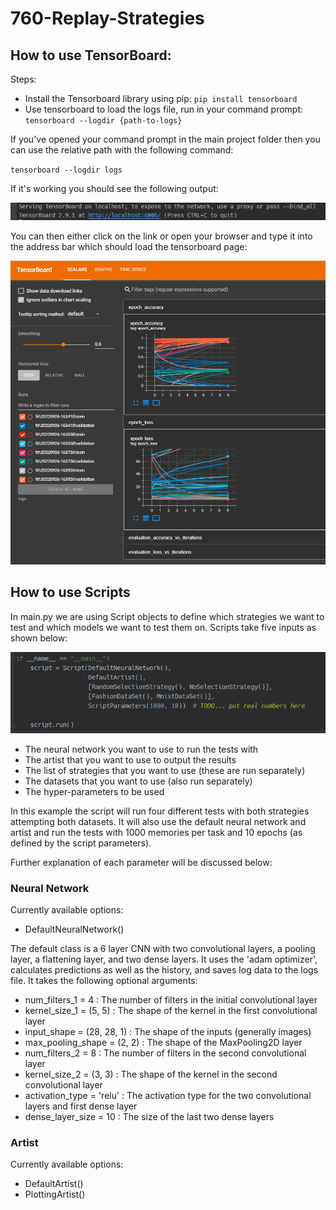 # 760-Replay-Strategies

## How to use TensorBoard:

Steps:
 - Install the Tensorboard library using pip: `pip install tensorboard` 
 - Use tensorboard to load the logs file, run in your command prompt: `tensorboard --logdir {path-to-logs}`

If you've opened your command prompt in the main project folder then you can use the relative path with the following command:

`tensorboard --logdir logs`

If it's working you should see the following output:

<img src="resources/readme/cmd-output.png" alt="TensorBoard 2.9.1 at http://localhost:6006/">

You can then either click on the link or open your browser and type it into the address bar which should load the tensorboard page:

<img src="resources/readme/tensorboard-main-page.png" alt="TensorBoard main page">

## How to use Scripts

In main.py we are using Script objects to define which strategies we want to test and which models we want to test them on.
Scripts take five inputs as shown below:

<img src="resources/readme/script-setup.png" alt="Script setup">

- The neural network you want to use to run the tests with
- The artist that you want to use to output the results
- The list of strategies that you want to use (these are run separately)
- The datasets that you want to use (also run separately)
- The hyper-parameters to be used

In this example the script will run four different tests with both strategies attempting both datasets. It will also
use the default neural network and artist and run the tests with 1000 memories per task and 10 epochs 
(as defined by the script parameters).

Further explanation of each parameter will be discussed below:

### Neural Network

Currently available options:
- DefaultNeuralNetwork()

The default class is a 6 layer CNN with two convolutional layers, a pooling layer, a flattening layer, and two dense layers. 
It uses the 'adam optimizer', calculates predictions as well as the history, and saves log data to the logs file.
It takes the following optional arguments:
- num_filters_1 = 4 : The number of filters in the initial convolutional layer
- kernel_size_1 = (5, 5) : The shape of the kernel in the first convolutional layer
- input_shape = (28, 28, 1) : The shape of the inputs (generally images)
- max_pooling_shape = (2, 2) : The shape of the MaxPooling2D layer
- num_filters_2 = 8 : The number of filters in the second convolutional layer
- kernel_size_2 = (3, 3) : The shape of the kernel in the second convolutional layer
- activation_type = 'relu' : The activation type for the two convolutional layers and first dense layer
- dense_layer_size = 10 : The size of the last two dense layers

### Artist

Currently available options:
- DefaultArtist()
- PlottingArtist()